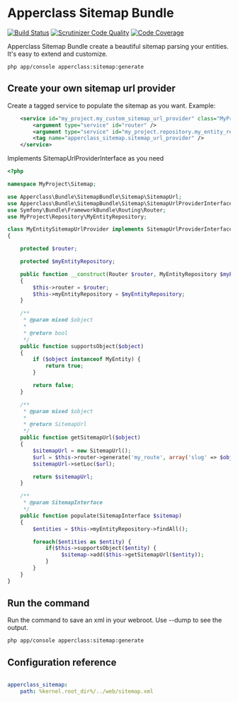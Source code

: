 # Apperclass Sitemap Bundle

[![Build Status](https://travis-ci.org/hal9087/sitemap-bundle.svg)](https://travis-ci.org/apperclass/sitemap-bundle)
[![Scrutinizer Code Quality](https://scrutinizer-ci.com/g/hal9087/sitemap-bundle/badges/quality-score.png?b=master)](https://scrutinizer-ci.com/g/apperclass/sitemap-bundle/?branch=master)
[![Code Coverage](https://scrutinizer-ci.com/g/hal9087/sitemap-bundle/badges/coverage.png?b=master)](https://scrutinizer-ci.com/g/apperclass/sitemap-bundle/?branch=master)


Apperclass Sitemap Bundle create a beautiful sitemap parsing your entities. It's easy to extend and customize. 

```shell
php app/console apperclass:sitemap:generate
```


##  Create your own sitemap url provider

Create a tagged service to populate the sitemap as you want. Example:

```xml
    <service id="my_project.my_custom_sitemap_url_provider" class="MyProject\Sitemap\MyEntitySitemapUrlProvider">
        <argument type="service" id="router" />
        <argument type="service" id="my_project.repository.my_entity_repository" />
        <tag name="apperclass_sitemap.sitemap_url_provider" />
    </service>
```

Implements SitemapUrlProviderInterface as you need

```php
<?php

namespace MyProject\Sitemap;

use Apperclass\Bundle\SitemapBundle\Sitemap\SitemapUrl;
use Apperclass\Bundle\SitemapBundle\Sitemap\SitemapUrlProviderInterface;
use Symfony\Bundle\FrameworkBundle\Routing\Router;
use MyProject\Repository\MyEntityRepository;

class MyEntitySitemapUrlProvider implements SitemapUrlProviderInterface
{

    protected $router;

    protected $myEntityRepository;

    public function __construct(Router $router, MyEntityRepository $myEntityRepository)
    {
        $this->router = $router;
        $this->myEntityRepository = $myEntityRepository;
    }

    /**
     * @param mixed $object
     *
     * @return bool
     */
    public function supportsObject($object)
    {
        if ($object instanceof MyEntity) {
            return true;
        }

        return false;
    }

    /**
     * @param mixed $object
     *
     * @return SitemapUrl
     */
    public function getSitemapUrl($object)
    {
        $sitemapUrl = new SitemapUrl();
        $url = $this->router->generate('my_route', array('slug' => $object->getSlug()));
        $sitemapUrl->setLoc($url);

        return $sitemapUrl;
    }

    /**
     * @param SitemapInterface
     */
    public function populate(SitemapInterface $sitemap)
    {
        $entities = $this->myEntityRepository->findAll();

        foreach($entities as $entity) {
            if($this->supportsObject($entity) {
                 $sitemap->add($this->getSitemapUrl($entity));
            }
        }
    }
}
```


## Run the command

Run the command to save an xml in your webroot. Use --dump to see the output. 

```shell
php app/console apperclass:sitemap:generate
```

## Configuration reference

```yaml

apperclass_sitemap:
    path: %kernel.root_dir%/../web/sitemap.xml

```



